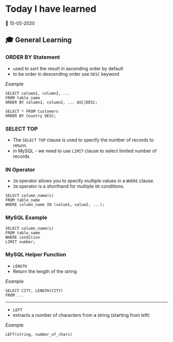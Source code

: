 # Today I have learned

:calendar: 15-05-2020

## :mortar_board: General Learning

### ORDER BY Statement

- used to sort the result in ascending order by default
- to be order in descending order use `DESC` keyword

_Example_

```
SELECT column1, column2, ...
FROM table_name
ORDER BY column1, column2, ... ASC|DESC;
```

```
SELECT * FROM Customers
ORDER BY Country DESC;
```

### SELECT TOP

- The `SELECT TOP` clause is used to specify the number of records to return.
- in MySQL - we need to use `LIMIT` clause to select limited number of records

### IN Operator

- `IN` operator allows you to specify multiple values in a `WHERE` clause.
- `IN` operator is a shorthand for multiple `OR` conditions.

```
SELECT column_name(s)
FROM table_name
WHERE column_name IN (value1, value2, ...);
```

### MySQL Example

```
SELECT column_name(s)
FROM table_name
WHERE condition
LIMIT number;
```

### MySQL Helper Function

- `LENGTH`
- Return the length of the string

_Example_

```
SELECT CITY, LENGTH(CITY)
FROM ...
```

---

- `LEFT`
- extracts a number of characters from a string (starting from left)

_Example_

```
LEFT(string, number_of_chars)
```
